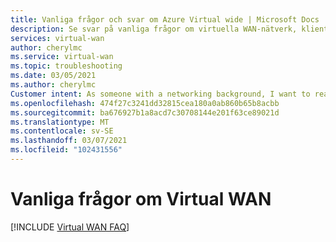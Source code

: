 ```yaml
---
title: Vanliga frågor och svar om Azure Virtual wide | Microsoft Docs
description: Se svar på vanliga frågor om virtuella WAN-nätverk, klienter, gateways, enheter, partners och anslutningar i Azure.
services: virtual-wan
author: cherylmc
ms.service: virtual-wan
ms.topic: troubleshooting
ms.date: 03/05/2021
ms.author: cherylmc
Customer intent: As someone with a networking background, I want to read more details about Virtual WAN in a FAQ format.
ms.openlocfilehash: 474f27c3241dd32815cea180a0ab860b65b8acbb
ms.sourcegitcommit: ba676927b1a8acd7c30708144e201f63ce89021d
ms.translationtype: MT
ms.contentlocale: sv-SE
ms.lasthandoff: 03/07/2021
ms.locfileid: "102431556"
---
```

# <a name="virtual-wan-faq"></a>Vanliga frågor om Virtual WAN

[!INCLUDE [Virtual WAN FAQ](../../includes/virtual-wan-faq-include.md)]
